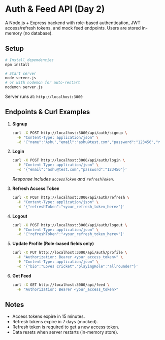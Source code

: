 # Auth & Feed API (Day 2)

A Node.js + Express backend with role-based authentication, JWT access/refresh tokens, and mock feed endpoints. Users are stored in-memory (no database).

## Setup

```bash
# Install dependencies
npm install

# Start server
node server.js
# or with nodemon for auto-restart
nodemon server.js
```

Server runs at: `http://localhost:3000`

## Endpoints & Curl Examples

1. **Signup**
   ```bash
   curl -X POST http://localhost:3000/api/auth/signup \
     -H "Content-Type: application/json" \
     -d '{"name":"Ashu","email":"ashu@test.com","password":"123456","role":"player","age":21,"playingRole":"batsman"}'
   ```

2. **Login**
   ```bash
   curl -X POST http://localhost:3000/api/auth/login \
     -H "Content-Type: application/json" \
     -d '{"email":"ashu@test.com","password":"123456"}'
   ```
   *Response includes `accessToken` and `refreshToken`.*

3. **Refresh Access Token**
   ```bash
   curl -X POST http://localhost:3000/api/auth/refresh \
     -H "Content-Type: application/json" \
     -d '{"refreshToken":"<your_refresh_token_here>"}'
   ```

4. **Logout**
   ```bash
   curl -X POST http://localhost:3000/api/auth/logout \
     -H "Content-Type: application/json" \
     -d '{"refreshToken":"<your_refresh_token_here>"}'
   ```

5. **Update Profile (Role-based fields only)**
   ```bash
   curl -X PUT http://localhost:3000/api/auth/profile \
     -H "Authorization: Bearer <your_access_token>" \
     -H "Content-Type: application/json" \
     -d '{"bio":"Loves cricket","playingRole":"allrounder"}'
   ```

6. **Get Feed**
   ```bash
   curl -X GET http://localhost:3000/api/feed \
     -H "Authorization: Bearer <your_access_token>"
   ```

## Notes

- Access tokens expire in 15 minutes.
- Refresh tokens expire in 7 days (mocked).
- Refresh token is required to get a new access token.
- Data resets when server restarts (in-memory store).